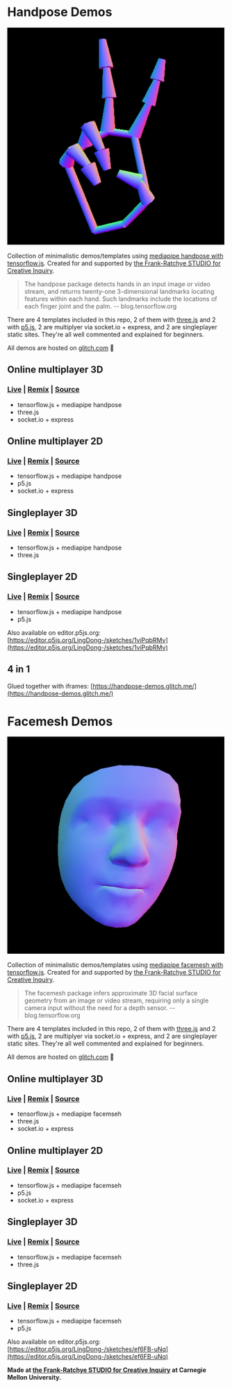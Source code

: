 # Handpose Demos

![](pic.png)

Collection of minimalistic demos/templates using [mediapipe handpose with tensorflow.js](https://blog.tensorflow.org/2020/03/face-and-hand-tracking-in-browser-with-mediapipe-and-tensorflowjs.html). Created for and supported by [the Frank-Ratchye STUDIO for Creative Inquiry](https://studioforcreativeinquiry.org/).

> The handpose package detects hands in an input image or video stream, and returns twenty-one 3-dimensional landmarks locating features within each hand. Such landmarks include the locations of each finger joint and the palm. -- blog.tensorflow.org

There are 4 templates included in this repo, 2 of them with [three.js](https://threejs.org) and 2 with [p5.js](https://p5js.org), 2 are multiplyer via socket.io + express, and 2 are singleplayer static sites. They're all well commented and explained for beginners.

All demos are hosted on [glitch.com](https://glitch.com/) 🎏


## Online multiplayer 3D

### [Live](https://networked-hand-3js-tf174-handv1.glitch.me) | [Remix](https://glitch.com/edit/#!/networked-hand-3js-tf174-handv1) | [Source](./networked-hand-3js-tf174-handv1)

- tensorflow.js + mediapipe handpose
- three.js
- socket.io + express


## Online multiplayer 2D

### [Live](https://networked-hand-p5-tf174-handv1.glitch.me) | [Remix](https://glitch.com/edit/#!/networked-hand-p5-tf174-handv1) | [Source](./networked-hand-p5-tf174-handv1)

- tensorflow.js + mediapipe handpose
- p5.js
- socket.io + express


## Singleplayer 3D

### [Live](https://mediapipe-hand-3js-tf174-handv1.glitch.me) | [Remix](https://glitch.com/edit/#!/mediapipe-hand-3js-tf174-handv1) | [Source](./mediapipe-hand-3js-tf174-handv1)

- tensorflow.js + mediapipe handpose
- three.js

## Singleplayer 2D

### [Live](https://mediapipe-hand-p5-tf174-handv1.glitch.me) | [Remix](https://glitch.com/edit/#!/mediapipe-hand-p5-tf174-handv1) | [Source](./mediapipe-hand-p5-tf174-handv1)

- tensorflow.js + mediapipe handpose
- p5.js

Also available on editor.p5js.org: [https://editor.p5js.org/LingDong-/sketches/1viPqbRMv](https://editor.p5js.org/LingDong-/sketches/1viPqbRMv)

## 4 in 1

Glued together with iframes: [https://handpose-demos.glitch.me/](https://handpose-demos.glitch.me/)



# Facemesh Demos

![](pic2.png)

Collection of minimalistic demos/templates using [mediapipe facemesh with tensorflow.js](https://blog.tensorflow.org/2020/03/face-and-hand-tracking-in-browser-with-mediapipe-and-tensorflowjs.html). Created for and supported by [the Frank-Ratchye STUDIO for Creative Inquiry](https://studioforcreativeinquiry.org/).

> The facemesh package infers approximate 3D facial surface geometry from an image or video stream, requiring only a single camera input without the need for a depth sensor. -- blog.tensorflow.org

There are 4 templates included in this repo, 2 of them with [three.js](https://threejs.org) and 2 with [p5.js](https://p5js.org), 2 are multiplyer via socket.io + express, and 2 are singleplayer static sites. They're all well commented and explained for beginners.

All demos are hosted on [glitch.com](https://glitch.com/) 🎏


## Online multiplayer 3D

### [Live](https://networked-facemesh-3js-tf2.glitch.me) | [Remix](https://glitch.com/edit/#!/networked-facemesh-3js-tf2) | [Source](./networked-facemesh-3js-tf2)

- tensorflow.js + mediapipe facemseh
- three.js
- socket.io + express


## Online multiplayer 2D

### [Live](https://networked-facemesh-p5-tf2.glitch.me) | [Remix](https://glitch.com/edit/#!/networked-facemesh-p5-tf2) | [Source](./networked-facemesh-p5-tf2)

- tensorflow.js + mediapipe facemseh
- p5.js
- socket.io + express


## Singleplayer 3D

### [Live](https://mediapipe-facemesh-3js-tf2.glitch.me) | [Remix](https://glitch.com/edit/#!/mediapipe-facemesh-3js-tf2) | [Source](./mediapipe-facemesh-3js-tf2)

- tensorflow.js + mediapipe facemseh
- three.js

## Singleplayer 2D

### [Live](https://mediapipe-facemesh-p5-tf2.glitch.me) | [Remix](https://glitch.com/edit/#!/mediapipe-facemesh-p5-tf2) | [Source](./mediapipe-facemesh-p5-tf2)

- tensorflow.js + mediapipe facemseh
- p5.js

Also available on editor.p5js.org: [https://editor.p5js.org/LingDong-/sketches/ef6FB-uNq](https://editor.p5js.org/LingDong-/sketches/ef6FB-uNq)



**Made at [the Frank-Ratchye STUDIO for Creative Inquiry](https://studioforcreativeinquiry.org/) at Carnegie Mellon University.**